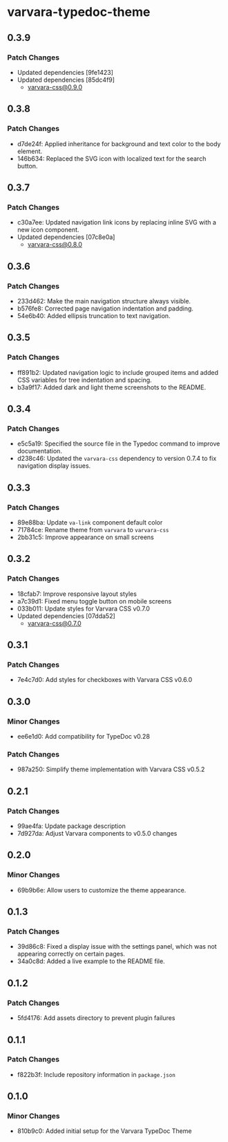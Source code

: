 # varvara-typedoc-theme

## 0.3.9

### Patch Changes

- Updated dependencies [9fe1423]
- Updated dependencies [85dc4f9]
  - varvara-css@0.9.0

## 0.3.8

### Patch Changes

- d7de24f: Applied inheritance for background and text color to the body element.
- 146b634: Replaced the SVG icon with localized text for the search button.

## 0.3.7

### Patch Changes

- c30a7ee: Updated navigation link icons by replacing inline SVG with a new icon component.
- Updated dependencies [07c8e0a]
  - varvara-css@0.8.0

## 0.3.6

### Patch Changes

- 233d462: Make the main navigation structure always visible.
- b576fe8: Corrected page navigation indentation and padding.
- 54e6b40: Added ellipsis truncation to text navigation.

## 0.3.5

### Patch Changes

- ff891b2: Updated navigation logic to include grouped items and added CSS variables for tree indentation and spacing.
- b3a9f17: Added dark and light theme screenshots to the README.

## 0.3.4

### Patch Changes

- e5c5a19: Specified the source file in the Typedoc command to improve documentation.
- d238c46: Updated the `varvara-css` dependency to version 0.7.4 to fix navigation display issues.

## 0.3.3

### Patch Changes

- 89e88ba: Update `va-link` component default color
- 71784ce: Rename theme from `varvara` to `varvara-css`
- 2bb31c5: Improve appearance on small screens

## 0.3.2

### Patch Changes

- 18cfab7: Improve responsive layout styles
- a7c39d1: Fixed menu toggle button on mobile screens
- 033b011: Update styles for Varvara CSS v0.7.0
- Updated dependencies [07dda52]
  - varvara-css@0.7.0

## 0.3.1

### Patch Changes

- 7e4c7d0: Add styles for checkboxes with Varvara CSS v0.6.0

## 0.3.0

### Minor Changes

- ee6e1d0: Add compatibility for TypeDoc v0.28

### Patch Changes

- 987a250: Simplify theme implementation with Varvara CSS v0.5.2

## 0.2.1

### Patch Changes

- 99ae4fa: Update package description
- 7d927da: Adjust Varvara components to v0.5.0 changes

## 0.2.0

### Minor Changes

- 69b9b6e: Allow users to customize the theme appearance.

## 0.1.3

### Patch Changes

- 39d86c8: Fixed a display issue with the settings panel, which was not appearing correctly on certain pages.
- 34a0c8d: Added a live example to the README file.

## 0.1.2

### Patch Changes

- 5fd4176: Add assets directory to prevent plugin failures

## 0.1.1

### Patch Changes

- f822b3f: Include repository information in `package.json`

## 0.1.0

### Minor Changes

- 810b9c0: Added initial setup for the Varvara TypeDoc Theme
